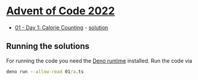 # [Advent of Code 2022](https://adventofcode.com/2022)

- [01 - Day 1: Calorie Counting](https://adventofcode.com/2022/day/1) - [solution](./01)

## Running the solutions

For running the code you need the [Deno runtime](https://deno.land/) installed. Run the code via

```cmd
deno run --allow-read 01/a.ts
```
